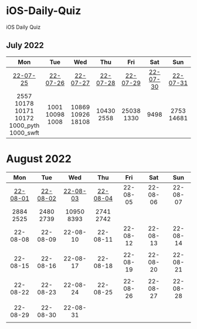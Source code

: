 # iOS-Daily-Quiz
iOS Daily Quiz

## July 2022
|     Mon     |     Tue     |     Wed     |     Thu     |     Fri     |     Sat     |     Sun     |
|:----------:|:----------:|:----------:|:----------:|:----------:|:----------:|:----------:|
| [22-07-25](/Quiz/2022.07/0725.md) | [22-07-26](/Quiz/2022.07/0726.md) | [22-07-27](/Quiz/2022.07/0727.md) | [22-07-28](/Quiz/2022.07/0728.md) | [22-07-29](/Quiz/2022.07/0729.md) | [22-07-30](/Quiz/2022.07/0730.md) | [22-07-31](/Quiz/2022.07/0731.md) | 
| 2557<br/>10178<br/>10171<br/>10172<br/>1000_pyth<br/>1000_swft | 1001<br/>10098<br/>1008<br/> | 10869<br/>10926<br/>18108 | 10430<br/>2558 | 25038<br/>1330 | 9498 | 2753<br/>14681 |

# August 2022
|     Mon    |     Tue    |     Wed    |     Thu    |     Fri    |     Sat    |     Sun    |
|:----------:|:----------:|:----------:|:----------:|:----------:|:----------:|:----------:|
| [22-08-01](/Quiz/2202.08/0801.md) | [22-08-02](/Quiz/2202.08/0802.md) | [22-08-03](/Quiz/2202.08/0803.md) | [22-08-04](/Quiz/2202.08/0804.md) | 22-08-05 | 22-08-06 | 22-08-07 |
| 2884<br/>2525 | 2480<br/>2739 | 10950<br/>8393 | 2741<br/>2742 |            |            |            |
| 22-08-08 | 22-08-09 | 22-08-10 | 22-08-11 | 22-08-12 | 22-08-13 | 22-08-14 |
|            |            |            |            |            |            |            |
| 22-08-15 | 22-08-16 | 22-08-17 | 22-08-18 | 22-08-19 | 22-08-20 | 22-08-21 |
|            |            |            |            |            |            |            |
| 22-08-22 | 22-08-23 | 22-08-24 | 22-08-25 | 22-08-26 | 22-08-27 | 22-08-28 |
|            |            |            |            |            |            |            |
| 22-08-29 | 22-08-30 | 22-08-31 |            |            |            |            |
|            |            |            |            |            |            |            |